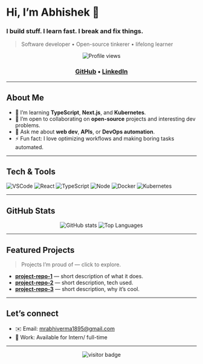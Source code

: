 # Hi, I’m Abhishek 👋  <!-- Replace with your first name or handle -->

### I build stuff. I learn fast. I break and fix things.  
> Software developer • Open-source tinkerer • lifelong learner

<!-- ====== HERO / PROFILE ====== -->
<div align="center">
  <img src="https://komarev.com/ghpvc/?username=YOUR_USERNAME&style=flat-square" alt="Profile views" />
  <h3>
    <a href="https://github.com/Abhi-247">GitHub</a> •
    <a href="https://www.linkedin.com/in/abhishek-verma247-">LinkedIn</a>
  </h3>
</div>

---

<!-- ====== ABOUT ====== -->
## About Me
- 🌱 I’m learning **TypeScript**, **Next.js**, and **Kubernetes**.
- 👯 I’m open to collaborating on **open-source** projects and interesting dev problems.
- 💬 Ask me about **web dev**, **APIs**, or **DevOps automation**.
- ⚡ Fun fact: I love optimizing workflows and making boring tasks automated.

---

<!-- ====== TECH STACK ====== -->
## Tech & Tools
<div>
  <img alt="VSCode" src="https://img.shields.io/badge/VSCode-007ACC?logo=visual-studio-code&logoColor=white&style=flat-square" />
  <img alt="React" src="https://img.shields.io/badge/React-61DAFB?logo=react&logoColor=black&style=flat-square" />
  <img alt="TypeScript" src="https://img.shields.io/badge/TypeScript-3178C6?logo=typescript&logoColor=white&style=flat-square" />
  <img alt="Node" src="https://img.shields.io/badge/Node.js-339933?logo=node.js&logoColor=white&style=flat-square" />
  <img alt="Docker" src="https://img.shields.io/badge/Docker-2496ED?logo=docker&logoColor=white&style=flat-square" />
  <img alt="Kubernetes" src="https://img.shields.io/badge/Kubernetes-326CE5?logo=kubernetes&logoColor=white&style=flat-square" />
</div>

---

<!-- ====== STATS CARDS ====== -->
## GitHub Stats
<div align="center">
  <!-- Replace YOUR_USERNAME with your GitHub username -->
  <img src="https://github-readme-stats.vercel.app/api?username=Abhi-2473&show_icons=true&count_private=true&theme=radical" alt="GitHub stats" />
  <img src="https://github-readme-stats.vercel.app/api/top-langs/?username=Abhi-2473&layout=compact&theme=radical" alt="Top Languages" />
</div>

---


<!-- ====== SHOWCASE ====== -->
## Featured Projects
> Projects I’m proud of — click to explore.

- [**project-repo-1**](https://github.com/Abhi-2473/project-repo-1) — short description of what it does.
- [**project-repo-2**](https://github.com/Abhi-2473/project-repo-2) — short description, tech used.
- [**project-repo-3**](https://github.com/Abhi-2473/project-repo-3) — short description, why it’s cool.

---

<!-- ====== CONTACT / FOOTER ====== -->
## Let’s connect
- ✉️ Email: mrabhiverma1895@gmail.com
- 💼 Work: Available for Intern/ full-time

---

<p align="center">
  <img src="https://visitor-badge.laobi.icu/badge?page_id=Abhi-2473.Abhi-2473" alt="visitor badge"/>
</p>
